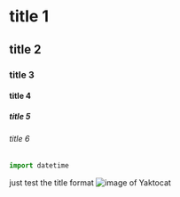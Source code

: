 # title 1
## title 2
### title 3
#### title 4
##### title 5
###### title 6
``` python
import datetime
```
just test the title format
![image of Yaktocat](https://octodex.github.com/images/yaktocat.png)

